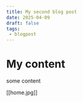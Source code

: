 ```yaml
---
title: My second blog post
date: 2025-04-09
draft: false
tags: 
 - blogpost
---
```


# My content
some content

[[home.jpg]]